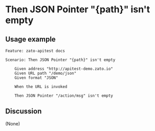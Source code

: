 
Then JSON Pointer "{path}" isn't empty
=============================================================================================================

Usage example
-------------

```
Feature: zato-apitest docs

Scenario: Then JSON Pointer "{path}" isn't empty

    Given address "http://apitest-demo.zato.io"
    Given URL path "/demo/json"
    Given format "JSON"

    When the URL is invoked

    Then JSON Pointer "/action/msg" isn't empty
```

Discussion
----------

(None)
